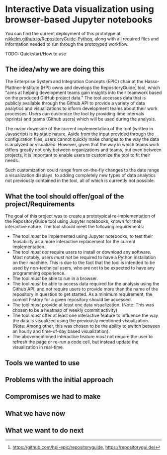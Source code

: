 # Interactive Data visualization using browser-based Jupyter notebooks

You can find the current deployment of this prototype at [nikkelm.github.io/RepositoryGuide-Python](https://nikkelm.github.io/RepositoryGuide-Python), along with all required files and information needed to run through the prototyped workflow.

TODO: Quickstart/How to use

## The idea/why we are doing this

The Enterprise System and Integration Concepts (EPIC) chair at the Hasso-Plattner-Institute (HPI) owns and develops the RepositoryGuide[^1] tool, which "aims at helping development teams gain insights into their teamwork based on the produced GitHub project data."
The tool accesses data that is publicly available through the Github API to provide a variety of data analytics and visualizations to inform development teams about their work processes.
Users can customize the tool by providing time intervals (sprints) and teams (Github users) which will be used during the analysis.

The major downside of the current implementation of the tool (written in Javascript) is its static nature.
Aside from the input provided through the configuration files, users cannot quickly make changes to the way the data is analyzed or visualized.
However, given that the way in which teams work differs greatly not only between organizations and teams, but even between projects, it is important to enable users to customize the tool to fit their needs.

Such customization could range from on-the-fly changes to the date range a visualization displays, to adding completely new types of data analytics not previously contained in the tool, all of which is currently not possible.

## What the tool should offer/goal of the project/Requirements

The goal of this project was to create a prototypical re-implementation of the RepositoryGuide tool using Jupyter notebooks, known for their interactive nature.
The tool should meet the following requirements:

- The tool *must* be implemented using Jupyter notebooks, to test their feasability as a more interactive replacement for the current implementation.
- The tool *must not* require users to install or download any software. Most notably, users *must not* be required to have a Python installation on their machine. This is due to the fact that the tool is intended to be used by non-technical users, who are not to be expected to have any programming experience.
- The tool *must* be able to run in a browser.
- The tool *must* be able to access data required for the analysis using the Github API, and not require users to provide more than the name of the repository in question to get started. As a minimum requirement, the commit history for a given repository should be accessed.
- The tool *must* provide at least one data visualization. (Note: This was chosen to be a heatmap of weekly commit activity)
- The tool *must* offer at least one interactive feature to influence the way the data is visualized using the previously mentioned visualization. (Note: Among other, this was chosen to be the ability to switch between an hourly and time-of-day based visualization).
- The abovementioned interactive feature *must* not require the user to refresh the page or re-run a code cell, but instead update the visualization in real-time.

## Tools we wanted to use

## Problems with the initial approach

## Compromises we had to make

## What we have now

## What we want to do next


[^1]: https://github.com/hpi-epic/repositoryguide, https://repositorygui.de/